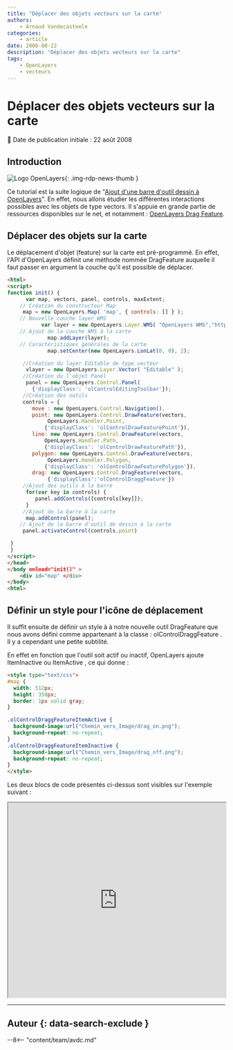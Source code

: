 ```yaml
---
title: "Déplacer des objets vecteurs sur la carte"
authors:
    - Arnaud Vandecasteele
categories:
    - article
date: 2008-08-22
description: "Déplacer des objets vecteurs sur la carte"
tags:
    - OpenLayers
    - vecteurs
---
```


# Déplacer des objets vecteurs sur la carte

:calendar: Date de publication initiale : 22 août 2008

## Introduction

![Logo OpenLayers](https://cdn.geotribu.fr/img/logos-icones/logiciels_librairies/openlayers.png){: .img-rdp-news-thumb }

Ce tutorial est la suite logique de "[Ajout d'une barre d'outil dessin à OpenLayers](http://ks356007.kimsufi.com/arno/geotribu/?q=node/26)". En effet, nous allons étudier les différentes interactions possibles avec les objets de type vectors. Il s'appuie en grande partie de ressources disponibles sur le net, et notamment : [OpenLayers Drag Feature](http://www.openlayers.org/dev/examples/drag-feature.html).

## Déplacer des objets sur la carte

Le déplacement d'objet (feature) sur la carte est pré-programmé. En effet, l'API d'OpenLayers définit une méthode nommée DragFeature auquelle il faut passer en argument la couche qu'il est possible de déplacer.

```html
<html>
<script>
function init() {
      var map, vectors, panel, controls, maxExtent;
    // Création du constructeur Map
     map = new OpenLayers.Map( 'map', { controls: [] } );
    // Nouvelle couche layer WMS
           var layer = new OpenLayers.Layer.WMS( "OpenLayers WMS","http://labs.metacarta.com/wms/vmap0? ", {layers: 'basic'});
    // Ajout de la couche WMS à la carte
             map.addLayer(layer);
    // Caractéristiques générales de la carte
             map.setCenter(new OpenLayers.LonLat(0, 0), 2);

     //Création du layer Editable de type vecteur
      vlayer = new OpenLayers.Layer.Vector( "Editable" );
     //Création du l'objet Panel
      panel = new OpenLayers.Control.Panel(
        {'displayClass': 'olControlEditingToolbar'});
     //Création des outils
     controls = {
        move : new OpenLayers.Control.Navigation(),
        point: new OpenLayers.Control.DrawFeature(vectors,
             OpenLayers.Handler.Point,
            {'displayClass': 'olControlDrawFeaturePoint'}),
        line: new OpenLayers.Control.DrawFeature(vectors,
            OpenLayers.Handler.Path,
            {'displayClass': 'olControlDrawFeaturePath'}),
        polygon: new OpenLayers.Control.DrawFeature(vectors,
             OpenLayers.Handler.Polygon,
            {'displayClass': 'olControlDrawFeaturePolygon'}),
        drag: new OpenLayers.Control.DragFeature(vectors,
             {'displayClass':'olControlDraggFeature'})
     //Ajout des outils à la barre
      for(var key in controls) {
         panel.addControls([controls[key]]);
      }
     //Ajout de la barre à la carte
      map.addControl(panel);
    // Ajout de la barre d'outil de dessin à la carte
     panel.activateControl(controls.point)

 }
 }
</script>
</head>
</body onload="init()" >
    <div id="map" </div>
</body>
<html>
```

## Définir un style pour l'icône de déplacement

Il suffit ensuite de définir un style à à notre nouvelle outil DragFeature que nous avons défini comme appartenant à la classe : olControlDraggFeature . Il y a cependant une petite subtilité.

En effet en fonction que l'outil soit actif ou inactif, OpenLayers ajoute ItemInactive ou ItemActive , ce qui donne :

```html
<style type="text/css">
#map {
  width: 512px;
  height: 350px;
  border: 1px solid gray;
}

.olControlDraggFeatureItemActive {
  background-image:url("Chemin_vers_Image/drag_on.png");
  background-repeat: no-repeat;
}
.olControlDraggFeatureItemInactive {
  background-image:url("Chemin_vers_Image/drag_off.png");
  background-repeat: no-repeat;
}
</style>
```

Les deux blocs de code présentés ci-dessus sont visibles sur l'exemple suivant :

<iframe src="http://geotribu.net/applications/tutoriaux/openlayers/toolbar/vector_move.htm" height="450px" width="100%"></iframe>

----

## Auteur {: data-search-exclude }

--8<-- "content/team/avdc.md"

